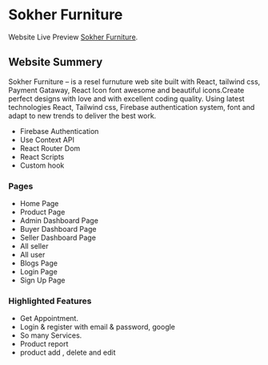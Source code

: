 # Sokher Furniture

Website Live Preview [Sokher Furniture](https://).

## Website Summery

Sokher Furniture – is a resel furnuture web site built with React, tailwind css, Payment Gataway, React Icon font awesome and beautiful icons.Create perfect designs with love and with excellent coding quality.
Using latest technologies React, Tailwind css, Firebase authentication system, font and adapt to new trends to deliver the best work.

- Firebase Authentication
- Use Context API
- React Router Dom
- React Scripts
- Custom hook

### Pages

- Home Page
- Product Page
- Admin Dashboard Page
- Buyer Dashboard Page
- Seller Dashboard Page
- All seller 
- All user  
- Blogs Page
- Login Page
- Sign Up Page 

### Highlighted Features

- Get Appointment.
- Login & register with email & password, google
- So many Services.
- Product report
- product add , delete and edit
